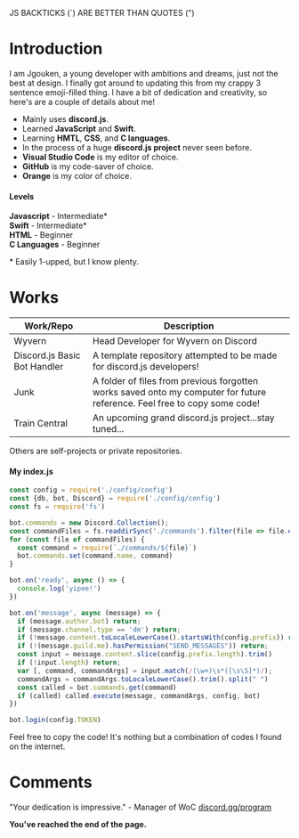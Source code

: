 JS BACKTICKS (&#96;) ARE BETTER THAN QUOTES (&quot;)
# Introduction

I am Jgouken, a young developer with ambitions and dreams, just not the best at design. I finally got around to updating this from my crappy 3 sentence emoji-filled thing. I have a bit of dedication and creativity, so here&#39;s are a couple of details about me!

- Mainly uses **discord.js**.
- Learned **JavaScript** and **Swift**.
- Learning **HMTL**, **CSS**, and **C languages**.
- In the process of a huge **discord.js project** never seen before.
- **Visual Studio Code** is my editor of choice.
- **GitHub** is my code-saver of choice.
- **Orange** is my color of choice.

#### Levels
**Javascript** - Intermediate&#42;\
**Swift** - Intermediate&#42;\
**HTML** - Beginner\
**C Languages** - Beginner

&#42; Easily 1-upped, but I know plenty.
# Works

Work/Repo  | Description
------------- | -------------
Wyvern | Head Developer for Wyvern on Discord
Discord.js Basic Bot Handler  | A template repository attempted to be made for discord.js developers!
Junk | A folder of files from previous forgotten works saved onto my computer for future reference. Feel free to copy some code!
Train Central  | An upcoming grand discord.js project...stay tuned...

Others are self-projects or private repositories.
#### My index.js

```javascript
const config = require('./config/config')
const {db, bot, Discord} = require('./config/config')
const fs = require('fs')

bot.commands = new Discord.Collection();
const commandFiles = fs.readdirSync('./commands').filter(file => file.endsWith('.js'))
for (const file of commandFiles) {
  const command = require(`./commands/${file}`)
  bot.commands.set(command.name, command)
}

bot.on('ready', async () => {
  console.log('yipee!')
})

bot.on('message', async (message) => {
  if (message.author.bot) return;
  if (message.channel.type == 'dm') return;
  if (!message.content.toLocaleLowerCase().startsWith(config.prefix)) return;
  if (!(message.guild.me).hasPermission("SEND_MESSAGES")) return;
  const input = message.content.slice(config.prefix.length).trim()
  if (!input.length) return;
  var [, command, commandArgs] = input.match(/(\w+)\s*([\s\S]*)/);
  commandArgs = commandArgs.toLocaleLowerCase().trim().split(" ")
  const called = bot.commands.get(command)
  if (called) called.execute(message, commandArgs, config, bot)
})

bot.login(config.TOKEN)
```
Feel free to copy the code! It&#39;s nothing but a combination of codes I found on the internet.

# Comments

"Your dedication is impressive." - Manager of WoC [discord.gg/program](http://discord.gg/program "discord.gg/program")

**You&#39;ve reached the end of the page.**
